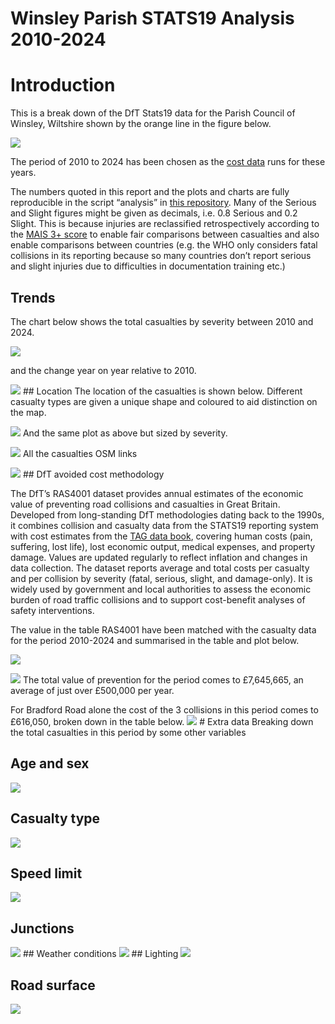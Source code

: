 # Winsley Parish STATS19 Analysis 2010-2024


# Introduction

This is a break down of the DfT Stats19 data for the Parish Council of
Winsley, Wiltshire shown by the orange line in the figure below.

![](plots/winsley.png)

The period of 2010 to 2024 has been chosen as the [cost
data](https://assets.publishing.service.gov.uk/media/68d421cc275fc9339a248c8e/ras4001.ods)
runs for these years.

The numbers quoted in this report and the plots and charts are fully
reproducible in the script “analysis” in [this
repository](https://github.com/BlaiseKelly/winsley_stats19). Many of the
Serious and Slight figures might be given as decimals, i.e. 0.8 Serious
and 0.2 Slight. This is because injuries are reclassified
retrospectively according to the [MAIS 3+
score](https://assets.publishing.service.gov.uk/media/5a7f62b840f0b62305b86d3b/rrcgb2015-03.pdf)
to enable fair comparisons between casualties and also enable
comparisons between countries (e.g. the WHO only considers fatal
collisions in its reporting because so many countries don’t report
serious and slight injuries due to difficulties in documentation
training etc.)

## Trends

The chart below shows the total casualties by severity between 2010 and
2024.

![](plots/year_totals.png)

and the change year on year relative to 2010.

![](plots/index.png) \## Location The location of the casualties is
shown below. Different casualty types are given a unique shape and
coloured to aid distinction on the map.

![](plots/cas_type_map.png) And the same plot as above but sized by
severity.

![](plots/cas_type_sev_map.png) All the casualties OSM links

![](plots/cas_osm_links.png) \## DfT avoided cost methodology

The DfT’s RAS4001 dataset provides annual estimates of the economic
value of preventing road collisions and casualties in Great Britain.
Developed from long-standing DfT methodologies dating back to the 1990s,
it combines collision and casualty data from the STATS19 reporting
system with cost estimates from the [TAG data
book](https://www.gov.uk/guidance/transport-analysis-guidance-tag),
covering human costs (pain, suffering, lost life), lost economic output,
medical expenses, and property damage. Values are updated regularly to
reflect inflation and changes in data collection. The dataset reports
average and total costs per casualty and per collision by severity
(fatal, serious, slight, and damage-only). It is widely used by
government and local authorities to assess the economic burden of road
traffic collisions and to support cost-benefit analyses of safety
interventions.

The value in the table RAS4001 have been matched with the casualty data
for the period 2010-2024 and summarised in the table and plot below.

![](plots/annual_table.png)

![](plots/cc_bar.png) The total value of prevention for the period comes
to £7,645,665, an average of just over £500,000 per year.

For Bradford Road alone the cost of the 3 collisions in this period
comes to £616,050, broken down in the table below.
![](plots/bradford_road_table.png) \# Extra data Breaking down the total
casualties in this period by some other variables

## Age and sex

![](plots/sex_age.png)

## Casualty type

![](plots/casualty_type.png)

## Speed limit

![](plots/speed_limit.png)

## Junctions

![](plots/junction_type.png) \## Weather conditions
![](plots/weather_conditions.png) \## Lighting ![](plots/lighting.png)

## Road surface

![](plots/road_surface.png)

